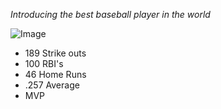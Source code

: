 *Introducing the best baseball player in the world*

![Image](https://www.ocregister.com/wp-content/uploads/2021/10/LDN-L-ANGELS-0927-03-LO.jpg?w=1564)

- 189 Strike outs
- 100 RBI's
- 46 Home Runs
- .257 Average
- MVP
